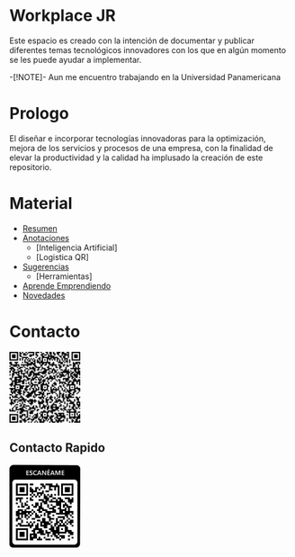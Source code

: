 # Workplace JR

Este espacio es creado con la intención de documentar y publicar diferentes temas tecnológicos innovadores con los que en algún momento se les puede ayudar a implementar.

-[!NOTE]-
Aun me encuentro trabajando en la Universidad Panamericana


# Prologo

El diseñar e incorporar tecnologías innovadoras para la optimización, mejora de los servicios y procesos de una empresa, con la finalidad de elevar la productividad y la calidad ha implusado la creación de este repositorio.

# Material
- [Resumen](https://github.com/CampRamos/CampRamos/wiki/Resumen-%E2%80%90-Curriculum)
- [Anotaciones](https://github.com/CampRamos/notes)
  - [Inteligencia Artificial]
  - [Logistica QR]
- [Sugerencias](https://github.com/CampRamos/suggestions)
  - [Herramientas]
- [Aprende Emprendiendo](https://github.com/CampRamos/horeb)
- [Novedades](https://github.com/CampRamos/novedades)

# Contacto
<img src="https://github.com/CampRamos/CampRamos/blob/main/qr-code.png" width=25% height=25%>

## Contacto Rapido
<img src="https://github.com/CampRamos/CampRamos/blob/main/atencionHoreb.png" width=25% height=25%>
<!--
### Hi there 👋

**CampRamos/CampRamos** is a ✨ _special_ ✨ repository because its `README.md` (this file) appears on your GitHub profile.

Here are some ideas to get you started:

- 🔭 I’m currently working on ...
- 🌱 I’m currently learning ...
- 👯 I’m looking to collaborate on ...
- 🤔 I’m looking for help with ...
- 💬 Ask me about ...
- 📫 How to reach me: ...
- 😄 Pronouns: ...
- ⚡ Fun fact: ...
-->
